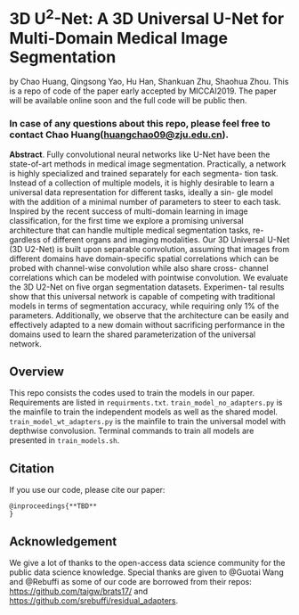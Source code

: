 # 3D U<sup>2</sup>-Net: A 3D Universal U-Net for Multi-Domain Medical Image Segmentation

by Chao Huang, Qingsong Yao, Hu Han, Shankuan Zhu, Shaohua Zhou. This is a repo of code of the paper early accepted by MICCAI2019. The paper will be available online soon and the full code will be public then.
### In case of any questions about this repo, please feel free to contact Chao Huang(huangchao09@zju.edu.cn).

**Abstract**. Fully convolutional neural networks like U-Net have been the state-of-art methods in medical image segmentation. Practically, a network is highly specialized and trained separately for each segmenta- tion task. Instead of a collection of multiple models, it is highly desirable to learn a universal data representation for different tasks, ideally a sin- gle model with the addition of a minimal number of parameters to steer to each task. Inspired by the recent success of multi-domain learning in image classification, for the first time we explore a promising universal architecture that can handle multiple medical segmentation tasks, re- gardless of different organs and imaging modalities. Our 3D Universal U-Net (3D U2-Net) is built upon separable convolution, assuming that images from different domains have domain-specific spatial correlations which can be probed with channel-wise convolution while also share cross- channel correlations which can be modeled with pointwise convolution. We evaluate the 3D U2-Net on five organ segmentation datasets. Experimen- tal results show that this universal network is capable of competing with traditional models in terms of segmentation accuracy, while requiring only 1% of the parameters. Additionally, we observe that the architecture can be easily and effectively adapted to a new domain without sacrificing performance in the domains used to learn the shared parameterization of the universal network.

## Overview
This repo consists the codes used to train the models in our paper. Requirements are listed in `requirments.txt`. `train_model_no_adapters.py` is the mainfile to train the independent models as well as the shared model. `train_model_wt_adapters.py` is the mainfile to train the universal model with depthwise convolusion.
Terminal commands to train all models are presented in `train_models.sh`.

## Citation
If you use our code, please cite our paper:

    @inproceedings{**TBD**
    }

## Acknowledgement
We give a lot of thanks to the open-access data science community for the public data science knowledge. Special thanks are given to @Guotai Wang and @Rebuffi as some of our code are borrowed from their repos: https://github.com/taigw/brats17/ and https://github.com/srebuffi/residual_adapters.